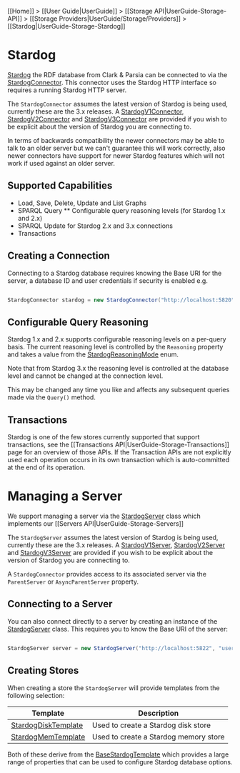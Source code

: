 [[Home]] > [[User Guide|UserGuide]] > [[Storage API|UserGuide-Storage-API]] > [[Storage Providers|UserGuide/Storage/Providers]] > [[Stardog|UserGuide-Storage-Stardog]]

# Stardog 

[Stardog](http://stardog.com) the RDF database from Clark & Parsia can be connected to via the [StardogConnector](https://dotnetrdf.github.io/api/html/T_VDS_RDF_Storage_StardogConnector.htm).  This connector uses the Stardog HTTP interface so requires a running Stardog HTTP server.

The `StardogConnector` assumes the latest version of Stardog is being used, currently these are the 3.x releases.  A [StardogV1Connector](https://dotnetrdf.github.io/api/html/T_VDS_RDF_Storage_StardogV1Connector.htm), [StardogV2Connector](https://dotnetrdf.github.io/api/html/T_VDS_RDF_Storage_StardogV2Connector.htm) and [StardogV3Connector](https://dotnetrdf.github.io/api/html/T_VDS_RDF_Storage_StardogV3Connector.htm) are provided if you wish to be explicit about the version of Stardog you are connecting to.

In terms of backwards compatibility the newer connectors may be able to talk to an older server but we can't guarantee this will work correctly, also newer connectors have support for newer Stardog features which will not work if used against an older server.

## Supported Capabilities 

* Load, Save, Delete, Update and List Graphs
* SPARQL Query
** Configurable query reasoning levels (for Stardog 1.x and 2.x)
* SPARQL Update for Stardog 2.x and 3.x connections
* Transactions

## Creating a Connection 

Connecting to a Stardog database requires knowing the Base URI for the server, a database ID and user credentials if security is enabled e.g.

```csharp

StardogConnector stardog = new StardogConnector("http://localhost:5820", "example", "username", "password");
```

## Configurable Query Reasoning 

Stardog 1.x and 2.x supports configurable reasoning levels on a per-query basis.  The current reasoning level is controlled by the `Reasoning` property and takes a value from the [StardogReasoningMode](https://dotnetrdf.github.io/api/html/T_VDS_RDF_Storage_StardogReasoningMode.htm) enum.

Note that from Stardog 3.x the reasoning level is controlled at the database level and cannot be changed at the connection level.

This may be changed any time you like and affects any subsequent queries made via the `Query()` method.

## Transactions 

Stardog is one of the few stores currently supported that support transactions, see the [[Transactions API|UserGuide-Storage-Transactions]] page for an overview of those APIs.  If the Transaction APIs are not explicitly used each operation occurs in its own transaction which is auto-committed at the end of its operation.

# Managing a Server 

We support managing a server via the [StardogServer](https://dotnetrdf.github.io/api/html/T_VDS_RDF_Storage_Management_StardogServer.htm) class which implements our [[Servers API|UserGuide-Storage-Servers]]

The `StardogServer` assumes the latest version of Stardog is being used, currently these are the 3.x releases.  A [StardogV1Server](https://dotnetrdf.github.io/api/html/T_VDS_RDF_Storage_Management_StardogV1Server.htm), [StardogV2Server](https://dotnetrdf.github.io/api/html/T_VDS_RDF_Storage_Management_StardogV2Server.htm) and [StardogV3Server](https://dotnetrdf.github.io/api/html/T_VDS_RDF_Storage_Management_StardogV3Server.htm) are provided if you wish to be explicit about the version of Stardog you are connecting to.

A `StardogConnector` provides access to its associated server via the `ParentServer` or `AsyncParentServer` property.

## Connecting to a Server 

You can also connect directly to a server by creating an instance of the [StardogServer](https://dotnetrdf.github.io/api/html/T_VDS_RDF_Storage_Management_StardogServer.htm) class.  This requires you to know the Base URI of the server:

```csharp

StardogServer server = new StardogServer("http://localhost:5822", "username", "password");
```

## Creating Stores 

When creating a store the `StardogServer` will provide templates from the following selection:

| Template | Description |
| --- | --- |
| [StardogDiskTemplate](https://dotnetrdf.github.io/api/html/T_VDS_RDF_Storage_Management_Provisioning_Stardog_StardogDiskTemplate.htm) | Used to create a Stardog disk store |
| [StardogMemTemplate](https://dotnetrdf.github.io/api/html/T_VDS_RDF_Storage_Management_Provisioning_Stardog_StardogMemTemplate.htm) | Used to create a Stardog memory store |

Both of these derive from the [BaseStardogTemplate](https://dotnetrdf.github.io/api/html/T_VDS_RDF_Storage_Management_Provisioning_Stardog_BaseStardogTemplate.htm) which provides a large range of properties that can be used to configure Stardog database options.